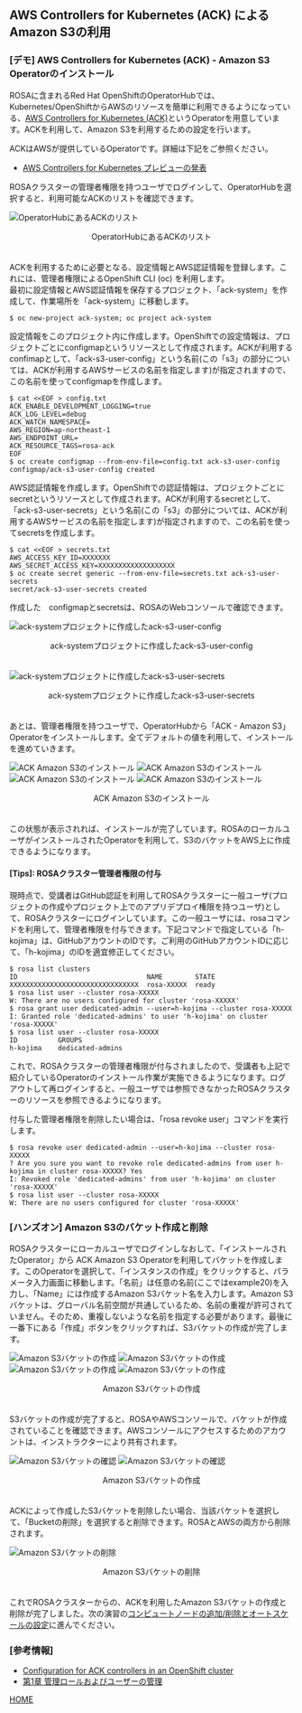 ## AWS Controllers for Kubernetes (ACK) による Amazon S3の利用

### \[デモ\] AWS Controllers for Kubernetes (ACK) - Amazon S3 Operatorのインストール

ROSAに含まれるRed Hat OpenShiftのOperatorHubでは、Kubernetes/OpenShiftからAWSのリソースを簡単に利用できるようになっている、[AWS Controllers for Kubernetes (ACK)](https://aws-controllers-k8s.github.io/community/docs/user-docs/openshift/)というOperatorを用意しています。ACKを利用して、Amazon S3を利用するための設定を行います。

ACKはAWSが提供しているOperatorです。詳細は下記をご参照ください。

- [AWS Controllers for Kubernetes プレビューの発表](https://aws.amazon.com/jp/about-aws/whats-new/2020/08/announcing-the-aws-controllers-for-kubernetes-preview/)

ROSAクラスターの管理者権限を持つユーザでログインして、OperatorHubを選択すると、利用可能なACKのリストを確認できます。

![OperatorHubにあるACKのリスト](./images/ack-s3-install1.png)
<div style="text-align: center;">OperatorHubにあるACKのリスト</div>　　

ACKを利用するために必要となる、設定情報とAWS認証情報を登録します。これには、管理者権限によるOpenShift CLI (oc) を利用します。  
最初に設定情報とAWS認証情報を保存するプロジェクト、「ack-system」を作成して、作業場所を「ack-system」に移動します。

```
$ oc new-project ack-system; oc project ack-system
```

設定情報をこのプロジェクト内に作成します。OpenShiftでの設定情報は、プロジェクトごとにconfigmapというリソースとして作成されます。ACKが利用するconfimapとして、「ack-s3-user-config」という名前(この「s3」の部分については、ACKが利用するAWSサービスの名前を指定します)が指定されますので、この名前を使ってconfigmapを作成します。

```
$ cat <<EOF > config.txt
ACK_ENABLE_DEVELOPMENT_LOGGING=true
ACK_LOG_LEVEL=debug
ACK_WATCH_NAMESPACE=
AWS_REGION=ap-northeast-1
AWS_ENDPOINT_URL=
ACK_RESOURCE_TAGS=rosa-ack
EOF
$ oc create configmap --from-env-file=config.txt ack-s3-user-config
configmap/ack-s3-user-config created
```

AWS認証情報を作成します。OpenShiftでの認証情報は、プロジェクトごとにsecretというリソースとして作成されます。ACKが利用するsecretとして、「ack-s3-user-secrets」という名前(この「s3」の部分については、ACKが利用するAWSサービスの名前を指定します)が指定されますので、この名前を使ってsecretsを作成します。

```
$ cat <<EOF > secrets.txt 
AWS_ACCESS_KEY_ID=XXXXXXX
AWS_SECRET_ACCESS_KEY=XXXXXXXXXXXXXXXXXXX
$ oc create secret generic --from-env-file=secrets.txt ack-s3-user-secrets
secret/ack-s3-user-secrets created
```

作成した　configmapとsecretsは、ROSAのWebコンソールで確認できます。

![ack-systemプロジェクトに作成したack-s3-user-config](./images/ack-s3-user-config.png)
<div style="text-align: center;">ack-systemプロジェクトに作成したack-s3-user-config</div>　　

![ack-systemプロジェクトに作成したack-s3-user-secrets](./images/ack-s3-user-secrets.png)
<div style="text-align: center;">ack-systemプロジェクトに作成したack-s3-user-secrets</div>　　

あとは、管理者権限を持つユーザで、OperatorHubから「ACK - Amazon S3」Operatorをインストールします。全てデフォルトの値を利用して、インストールを進めていきます。

![ACK Amazon S3のインストール](./images/ack-s3-install2.png)
![ACK Amazon S3のインストール](./images/ack-s3-install3.png)
![ACK Amazon S3のインストール](./images/ack-s3-install4.png)
![ACK Amazon S3のインストール](./images/ack-s3-install5.png)
<div style="text-align: center;">ACK Amazon S3のインストール</div>　

この状態が表示されれば、インストールが完了しています。ROSAのローカルユーザがインストールされたOperatorを利用して、S3のバケットをAWS上に作成できるようになります。

#### \[Tips\]: ROSAクラスター管理者権限の付与

現時点で、受講者はGitHub認証を利用してROSAクラスターに一般ユーザ(プロジェクトの作成やプロジェクト上でのアプリデプロイ権限を持つユーザ)として、ROSAクラスターにログインしています。この一般ユーザには、rosaコマンドを利用して、管理者権限を付与できます。下記コマンドで指定している「h-kojima」は、GitHubアカウントのIDです。ご利用のGitHubアカウントIDに応じて、「h-kojima」のIDを適宜修正してください。

```
$ rosa list clusters
ID                                NAME        STATE
XXXXXXXXXXXXXXXXXXXXXXXXXXXXXXXX  rosa-XXXXX  ready
$ rosa list user --cluster rosa-XXXXX
W: There are no users configured for cluster 'rosa-XXXXX'
$ rosa grant user dedicated-admin --user=h-kojima --cluster rosa-XXXXX
I: Granted role 'dedicated-admins' to user 'h-kojima' on cluster 'rosa-XXXXX'
$ rosa list user --cluster rosa-XXXXX
ID          GROUPS
h-kojima    dedicated-admins
```

これで、ROSAクラスターの管理者権限が付与されましたので、受講者も上記で紹介しているOperatorのインストール作業が実施できるようになります。ログアウトして再ログインすると、一般ユーザでは参照できなかったROSAクラスターのリソースを参照できるようになります。

付与した管理者権限を削除したい場合は、「rosa revoke user」コマンドを実行します。

```
$ rosa revoke user dedicated-admin --user=h-kojima --cluster rosa-XXXXX
? Are you sure you want to revoke role dedicated-admins from user h-kojima in cluster rosa-XXXXX? Yes
I: Revoked role 'dedicated-admins' from user 'h-kojima' on cluster 'rosa-XXXXX'
$ rosa list user --cluster rosa-XXXXX
W: There are no users configured for cluster 'rosa-XXXXX'
```

### \[ハンズオン\] Amazon S3のバケット作成と削除

ROSAクラスターにローカルユーザでログインしなおして、「インストールされたOperator」から ACK Amazon S3 Operatorを利用してバケットを作成します。このOperatorを選択して、「インスタンスの作成」をクリックすると、パラメータ入力画面に移動します。「名前」は任意の名前(ここではexample20)を入力し、「Name」には作成するAmazon S3バケット名を入力します。Amazon S3バケットは、グローバル名前空間が共通しているため、名前の重複が許可されていません。そのため、重複しないような名前を指定する必要があります。最後に一番下にある「作成」ボタンをクリックすれば、S3バケットの作成が完了します。

![Amazon S3バケットの作成](./images/s3-bucket-create1.png)
![Amazon S3バケットの作成](./images/s3-bucket-create2.png)
![Amazon S3バケットの作成](./images/s3-bucket-create3.png)
![Amazon S3バケットの作成](./images/s3-bucket-create4.png)
<div style="text-align: center;">Amazon S3バケットの作成</div>　

S3バケットの作成が完了すると、ROSAやAWSコンソールで、バケットが作成されていることを確認できます。AWSコンソールにアクセスするためのアカウントは、インストラクターにより共有されます。

![Amazon S3バケットの確認](./images/s3-bucket-confirm1.png)
![Amazon S3バケットの確認](./images/s3-bucket-confirm2.png)
<div style="text-align: center;">Amazon S3バケットの作成</div>　

ACKによって作成したS3バケットを削除したい場合、当該バケットを選択して、「Bucketの削除」を選択すると削除できます。ROSAとAWSの両方から削除されます。

![Amazon S3バケットの削除](./images/s3-bucket-delete.png)
<div style="text-align: center;">Amazon S3バケットの削除</div>　

これでROSAクラスターからの、ACKを利用したAmazon S3バケットの作成と削除が完了しました。次の演習の[コンピュートノードの追加/削除とオートスケールの設定](../rosa-nodes)に進んでください。

### \[参考情報\]
- [Configuration for ACK controllers in an OpenShift cluster](https://aws-controllers-k8s.github.io/community/docs/user-docs/openshift/)
- [第1章 管理ロールおよびユーザーの管理](https://access.redhat.com/documentation/ja-jp/openshift_dedicated/4/html/cluster_administration/osd-admin-roles#understanding-admin-roles_osd-admin-roles)

[HOME](../../README.md)
